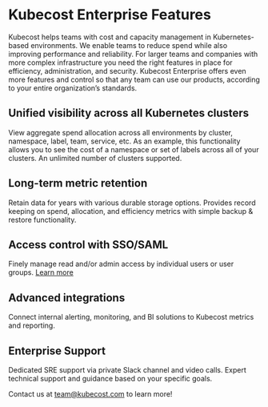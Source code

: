 # Kubecost Enterprise Features

Kubecost helps teams with cost and capacity management in Kubernetes-based environments. We enable teams to reduce spend while also improving performance and reliability. For larger teams and companies with more complex infrastructure you need the right features in place for efficiency, administration, and security. Kubecost Enterprise offers even more features and control so that any team can use our products, according to your entire organization’s standards.

## Unified visibility across all Kubernetes clusters

View aggregate spend allocation across all environments by cluster, namespace, label, team, service, etc. As an example, this functionality allows you to see the cost of a namespace or set of labels across all of your clusters. An unlimited number of clusters supported.

## Long-term metric retention

Retain data for years with various durable storage options. Provides record keeping on spend, allocation, and efficiency metrics with simple backup & restore functionality.

## Access control with SSO/SAML

Finely manage read and/or admin access by individual users or user groups. [Learn more](https://github.com/kubecost/docs/blob/master/user-management.md)

## Advanced integrations

Connect internal alerting, monitoring, and BI solutions to Kubecost metrics and reporting.

## Enterprise Support

Dedicated SRE support via private Slack channel and video calls. Expert technical support and guidance based on your specific goals.

Contact us at [team@kubecost.com](https://github.com/kubecost/docs/tree/99eb87c477667502efb83fce713d143a017f506b/team@kubecost.com) to learn more!   
  
  
  
  


